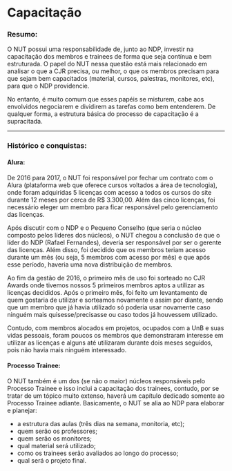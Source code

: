 # Capacitação

### Resumo:

O NUT possui uma responsabilidade de, junto ao NDP, investir na capacitação dos membros e trainees de forma que seja contínua e bem estruturada. O papel do NUT nessa questão está mais relacionado em analisar o que a CJR precisa, ou melhor, o que os membros precisam para que sejam bem capacitados (material, cursos, palestras, monitores, etc), para que o NDP providencie.

No entanto, é muito comum que esses papéis se misturem, cabe aos envolvidos negociarem e dividirem as tarefas como bem entenderem. De qualquer forma, a estrutura básica do processo de capacitação é a supracitada.

---

### Histórico e conquistas:

#### Alura:
De 2016 para 2017, o NUT foi responsável por fechar um contrato com o Alura (plataforma web que oferece cursos voltados a área de tecnologia), onde foram adquiridas 5 licenças com acesso a todos os cursos do site durante 12 meses por cerca de R$ 3.300,00. Além das cinco licenças, foi necessário eleger um membro para ficar responsável pelo gerenciamento das licenças.

Após discutir com o NDP e o Pequeno Conselho (que seria o núcleo composto pelos líderes dos núcleos), o NUT chegou a conclusão de que o líder do NDP (Rafael Fernandes), deveria ser responsável por ser o gerente das licenças. Além disso, foi decidido que os membros teriam acesso durante um mês (ou seja, 5 membros com acesso por mês) e que após esse período, haveria uma nova distribuição de membros.

Ao fim da gestão de 2016, o primeiro mês de uso foi sorteado no CJR Awards onde tivemos nossos 5 primeiros membros aptos a utilizar as licenças decididos. Após o primeiro mês, foi feito um levantamento de quem gostaria de utilizar e sorteamos novamente e assim por diante, sendo que um membro que já havia utilizado só poderia usar novamente caso ninguém mais quisesse/precisasse ou caso todos já houvessem utilizado.

Contudo, com membros alocados em projetos, ocupados com a UnB e suas vidas pessoais, foram poucos os membros que demonstraram interesse em utilizar as licenças e alguns até utilizaram durante dois meses seguidos, pois não havia mais ninguém interessado.

#### Processo Trainee:
O NUT também é um dos (se não o maior) núcleos responsáveis pelo Processo Trainee e isso inclui a capacitação dos trainees, contudo, por se tratar de um tópico muito extenso, haverá um capítulo dedicado somente ao Processo Trainee adiante. Basicamente, o NUT se alia ao NDP para elaborar e planejar:

- a estrutura das aulas (três dias na semana, monitoria, etc); 
- quem serão os professores; 
- quem serão os monitores;
- qual material será utilizado;
- como os trainees serão avaliados ao longo do processo; 
- qual será o projeto final.


